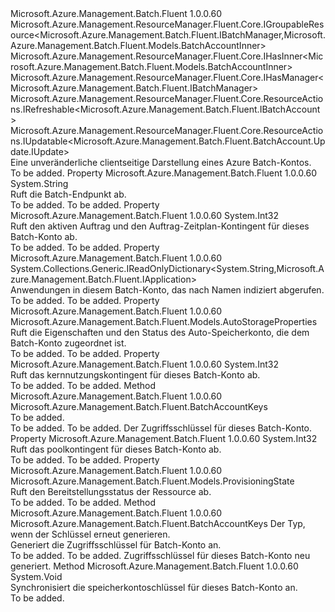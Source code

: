 <Type Name="IBatchAccount" FullName="Microsoft.Azure.Management.Batch.Fluent.IBatchAccount">
  <TypeSignature Language="C#" Value="public interface IBatchAccount : Microsoft.Azure.Management.ResourceManager.Fluent.Core.IGroupableResource&lt;Microsoft.Azure.Management.Batch.Fluent.IBatchManager,Microsoft.Azure.Management.Batch.Fluent.Models.BatchAccountInner&gt;, Microsoft.Azure.Management.ResourceManager.Fluent.Core.IHasInner&lt;Microsoft.Azure.Management.Batch.Fluent.Models.BatchAccountInner&gt;, Microsoft.Azure.Management.ResourceManager.Fluent.Core.IHasManager&lt;Microsoft.Azure.Management.Batch.Fluent.IBatchManager&gt;, Microsoft.Azure.Management.ResourceManager.Fluent.Core.ResourceActions.IRefreshable&lt;Microsoft.Azure.Management.Batch.Fluent.IBatchAccount&gt;, Microsoft.Azure.Management.ResourceManager.Fluent.Core.ResourceActions.IUpdatable&lt;Microsoft.Azure.Management.Batch.Fluent.BatchAccount.Update.IUpdate&gt;" />
  <TypeSignature Language="ILAsm" Value=".class public interface auto ansi abstract IBatchAccount implements class Microsoft.Azure.Management.ResourceManager.Fluent.Core.IGroupableResource`2&lt;class Microsoft.Azure.Management.Batch.Fluent.IBatchManager, class Microsoft.Azure.Management.Batch.Fluent.Models.BatchAccountInner&gt;, class Microsoft.Azure.Management.ResourceManager.Fluent.Core.IHasId, class Microsoft.Azure.Management.ResourceManager.Fluent.Core.IHasInner`1&lt;class Microsoft.Azure.Management.Batch.Fluent.Models.BatchAccountInner&gt;, class Microsoft.Azure.Management.ResourceManager.Fluent.Core.IHasManager`1&lt;class Microsoft.Azure.Management.Batch.Fluent.IBatchManager&gt;, class Microsoft.Azure.Management.ResourceManager.Fluent.Core.IHasName, class Microsoft.Azure.Management.ResourceManager.Fluent.Core.IHasResourceGroup, class Microsoft.Azure.Management.ResourceManager.Fluent.Core.IResource, class Microsoft.Azure.Management.ResourceManager.Fluent.Core.ResourceActions.IIndexable, class Microsoft.Azure.Management.ResourceManager.Fluent.Core.ResourceActions.IRefreshable`1&lt;class Microsoft.Azure.Management.Batch.Fluent.IBatchAccount&gt;, class Microsoft.Azure.Management.ResourceManager.Fluent.Core.ResourceActions.IUpdatable`1&lt;class Microsoft.Azure.Management.Batch.Fluent.BatchAccount.Update.IUpdate&gt;" />
  <TypeSignature Language="DocId" Value="T:Microsoft.Azure.Management.Batch.Fluent.IBatchAccount" />
  <TypeSignature Language="VB.NET" Value="Public Interface IBatchAccount&#xA;Implements IGroupableResource(Of IBatchManager, BatchAccountInner), IHasInner(Of BatchAccountInner), IHasManager(Of IBatchManager), IRefreshable(Of IBatchAccount), IUpdatable(Of IUpdate)" />
  <TypeSignature Language="F#" Value="type IBatchAccount = interface&#xA;    interface IGroupableResource&lt;IBatchManager, BatchAccountInner&gt;&#xA;    interface IResource&#xA;    interface IIndexable&#xA;    interface IHasId&#xA;    interface IHasName&#xA;    interface IHasResourceGroup&#xA;    interface IHasManager&lt;IBatchManager&gt;&#xA;    interface IHasInner&lt;BatchAccountInner&gt;&#xA;    interface IRefreshable&lt;IBatchAccount&gt;&#xA;    interface IUpdatable&lt;IUpdate&gt;" />
  <AssemblyInfo>
    <AssemblyName>Microsoft.Azure.Management.Batch.Fluent</AssemblyName>
    <AssemblyVersion>1.0.0.60</AssemblyVersion>
  </AssemblyInfo>
  <Interfaces>
    <Interface>
      <InterfaceName>Microsoft.Azure.Management.ResourceManager.Fluent.Core.IGroupableResource&lt;Microsoft.Azure.Management.Batch.Fluent.IBatchManager,Microsoft.Azure.Management.Batch.Fluent.Models.BatchAccountInner&gt;</InterfaceName>
    </Interface>
    <Interface>
      <InterfaceName>Microsoft.Azure.Management.ResourceManager.Fluent.Core.IHasInner&lt;Microsoft.Azure.Management.Batch.Fluent.Models.BatchAccountInner&gt;</InterfaceName>
    </Interface>
    <Interface>
      <InterfaceName>Microsoft.Azure.Management.ResourceManager.Fluent.Core.IHasManager&lt;Microsoft.Azure.Management.Batch.Fluent.IBatchManager&gt;</InterfaceName>
    </Interface>
    <Interface>
      <InterfaceName>Microsoft.Azure.Management.ResourceManager.Fluent.Core.ResourceActions.IRefreshable&lt;Microsoft.Azure.Management.Batch.Fluent.IBatchAccount&gt;</InterfaceName>
    </Interface>
    <Interface>
      <InterfaceName>Microsoft.Azure.Management.ResourceManager.Fluent.Core.ResourceActions.IUpdatable&lt;Microsoft.Azure.Management.Batch.Fluent.BatchAccount.Update.IUpdate&gt;</InterfaceName>
    </Interface>
  </Interfaces>
  <Docs>
    <summary>
            Eine unveränderliche clientseitige Darstellung eines Azure Batch-Kontos.
            </summary>
    <remarks>To be added.</remarks>
  </Docs>
  <Members>
    <Member MemberName="AccountEndpoint">
      <MemberSignature Language="C#" Value="public string AccountEndpoint { get; }" />
      <MemberSignature Language="ILAsm" Value=".property instance string AccountEndpoint" />
      <MemberSignature Language="DocId" Value="P:Microsoft.Azure.Management.Batch.Fluent.IBatchAccount.AccountEndpoint" />
      <MemberSignature Language="VB.NET" Value="Public ReadOnly Property AccountEndpoint As String" />
      <MemberSignature Language="F#" Value="member this.AccountEndpoint : string" Usage="Microsoft.Azure.Management.Batch.Fluent.IBatchAccount.AccountEndpoint" />
      <MemberType>Property</MemberType>
      <AssemblyInfo>
        <AssemblyName>Microsoft.Azure.Management.Batch.Fluent</AssemblyName>
        <AssemblyVersion>1.0.0.60</AssemblyVersion>
      </AssemblyInfo>
      <ReturnValue>
        <ReturnType>System.String</ReturnType>
      </ReturnValue>
      <Docs>
        <summary>
            Ruft die Batch-Endpunkt ab.
            </summary>
        <value>To be added.</value>
        <remarks>To be added.</remarks>
      </Docs>
    </Member>
    <Member MemberName="ActiveJobAndJobScheduleQuota">
      <MemberSignature Language="C#" Value="public int ActiveJobAndJobScheduleQuota { get; }" />
      <MemberSignature Language="ILAsm" Value=".property instance int32 ActiveJobAndJobScheduleQuota" />
      <MemberSignature Language="DocId" Value="P:Microsoft.Azure.Management.Batch.Fluent.IBatchAccount.ActiveJobAndJobScheduleQuota" />
      <MemberSignature Language="VB.NET" Value="Public ReadOnly Property ActiveJobAndJobScheduleQuota As Integer" />
      <MemberSignature Language="F#" Value="member this.ActiveJobAndJobScheduleQuota : int" Usage="Microsoft.Azure.Management.Batch.Fluent.IBatchAccount.ActiveJobAndJobScheduleQuota" />
      <MemberType>Property</MemberType>
      <AssemblyInfo>
        <AssemblyName>Microsoft.Azure.Management.Batch.Fluent</AssemblyName>
        <AssemblyVersion>1.0.0.60</AssemblyVersion>
      </AssemblyInfo>
      <ReturnValue>
        <ReturnType>System.Int32</ReturnType>
      </ReturnValue>
      <Docs>
        <summary>
            Ruft den aktiven Auftrag und den Auftrag-Zeitplan-Kontingent für dieses Batch-Konto ab.
            </summary>
        <value>To be added.</value>
        <remarks>To be added.</remarks>
      </Docs>
    </Member>
    <Member MemberName="Applications">
      <MemberSignature Language="C#" Value="public System.Collections.Generic.IReadOnlyDictionary&lt;string,Microsoft.Azure.Management.Batch.Fluent.IApplication&gt; Applications { get; }" />
      <MemberSignature Language="ILAsm" Value=".property instance class System.Collections.Generic.IReadOnlyDictionary`2&lt;string, class Microsoft.Azure.Management.Batch.Fluent.IApplication&gt; Applications" />
      <MemberSignature Language="DocId" Value="P:Microsoft.Azure.Management.Batch.Fluent.IBatchAccount.Applications" />
      <MemberSignature Language="VB.NET" Value="Public ReadOnly Property Applications As IReadOnlyDictionary(Of String, IApplication)" />
      <MemberSignature Language="F#" Value="member this.Applications : System.Collections.Generic.IReadOnlyDictionary&lt;string, Microsoft.Azure.Management.Batch.Fluent.IApplication&gt;" Usage="Microsoft.Azure.Management.Batch.Fluent.IBatchAccount.Applications" />
      <MemberType>Property</MemberType>
      <AssemblyInfo>
        <AssemblyName>Microsoft.Azure.Management.Batch.Fluent</AssemblyName>
        <AssemblyVersion>1.0.0.60</AssemblyVersion>
      </AssemblyInfo>
      <ReturnValue>
        <ReturnType>System.Collections.Generic.IReadOnlyDictionary&lt;System.String,Microsoft.Azure.Management.Batch.Fluent.IApplication&gt;</ReturnType>
      </ReturnValue>
      <Docs>
        <summary>
            Anwendungen in diesem Batch-Konto, das nach Namen indiziert abgerufen.
            </summary>
        <value>To be added.</value>
        <remarks>To be added.</remarks>
      </Docs>
    </Member>
    <Member MemberName="AutoStorage">
      <MemberSignature Language="C#" Value="public Microsoft.Azure.Management.Batch.Fluent.Models.AutoStorageProperties AutoStorage { get; }" />
      <MemberSignature Language="ILAsm" Value=".property instance class Microsoft.Azure.Management.Batch.Fluent.Models.AutoStorageProperties AutoStorage" />
      <MemberSignature Language="DocId" Value="P:Microsoft.Azure.Management.Batch.Fluent.IBatchAccount.AutoStorage" />
      <MemberSignature Language="VB.NET" Value="Public ReadOnly Property AutoStorage As AutoStorageProperties" />
      <MemberSignature Language="F#" Value="member this.AutoStorage : Microsoft.Azure.Management.Batch.Fluent.Models.AutoStorageProperties" Usage="Microsoft.Azure.Management.Batch.Fluent.IBatchAccount.AutoStorage" />
      <MemberType>Property</MemberType>
      <AssemblyInfo>
        <AssemblyName>Microsoft.Azure.Management.Batch.Fluent</AssemblyName>
        <AssemblyVersion>1.0.0.60</AssemblyVersion>
      </AssemblyInfo>
      <ReturnValue>
        <ReturnType>Microsoft.Azure.Management.Batch.Fluent.Models.AutoStorageProperties</ReturnType>
      </ReturnValue>
      <Docs>
        <summary>
            Ruft die Eigenschaften und den Status des Auto-Speicherkonto, die dem Batch-Konto zugeordnet ist.
            </summary>
        <value>To be added.</value>
        <remarks>To be added.</remarks>
      </Docs>
    </Member>
    <Member MemberName="CoreQuota">
      <MemberSignature Language="C#" Value="public int CoreQuota { get; }" />
      <MemberSignature Language="ILAsm" Value=".property instance int32 CoreQuota" />
      <MemberSignature Language="DocId" Value="P:Microsoft.Azure.Management.Batch.Fluent.IBatchAccount.CoreQuota" />
      <MemberSignature Language="VB.NET" Value="Public ReadOnly Property CoreQuota As Integer" />
      <MemberSignature Language="F#" Value="member this.CoreQuota : int" Usage="Microsoft.Azure.Management.Batch.Fluent.IBatchAccount.CoreQuota" />
      <MemberType>Property</MemberType>
      <AssemblyInfo>
        <AssemblyName>Microsoft.Azure.Management.Batch.Fluent</AssemblyName>
        <AssemblyVersion>1.0.0.60</AssemblyVersion>
      </AssemblyInfo>
      <ReturnValue>
        <ReturnType>System.Int32</ReturnType>
      </ReturnValue>
      <Docs>
        <summary>
            Ruft das kernnutzungskontingent für dieses Batch-Konto ab.
            </summary>
        <value>To be added.</value>
        <remarks>To be added.</remarks>
      </Docs>
    </Member>
    <Member MemberName="GetKeys">
      <MemberSignature Language="C#" Value="public Microsoft.Azure.Management.Batch.Fluent.BatchAccountKeys GetKeys ();" />
      <MemberSignature Language="ILAsm" Value=".method public hidebysig newslot virtual instance class Microsoft.Azure.Management.Batch.Fluent.BatchAccountKeys GetKeys() cil managed" />
      <MemberSignature Language="DocId" Value="M:Microsoft.Azure.Management.Batch.Fluent.IBatchAccount.GetKeys" />
      <MemberSignature Language="VB.NET" Value="Public Function GetKeys () As BatchAccountKeys" />
      <MemberSignature Language="F#" Value="abstract member GetKeys : unit -&gt; Microsoft.Azure.Management.Batch.Fluent.BatchAccountKeys" Usage="iBatchAccount.GetKeys " />
      <MemberType>Method</MemberType>
      <AssemblyInfo>
        <AssemblyName>Microsoft.Azure.Management.Batch.Fluent</AssemblyName>
        <AssemblyVersion>1.0.0.60</AssemblyVersion>
      </AssemblyInfo>
      <ReturnValue>
        <ReturnType>Microsoft.Azure.Management.Batch.Fluent.BatchAccountKeys</ReturnType>
      </ReturnValue>
      <Parameters />
      <Docs>
        <summary>To be added.</summary>
        <returns>To be added.</returns>
        <remarks>To be added.</remarks>
        <return>Der Zugriffsschlüssel für dieses Batch-Konto.</return>
      </Docs>
    </Member>
    <Member MemberName="PoolQuota">
      <MemberSignature Language="C#" Value="public int PoolQuota { get; }" />
      <MemberSignature Language="ILAsm" Value=".property instance int32 PoolQuota" />
      <MemberSignature Language="DocId" Value="P:Microsoft.Azure.Management.Batch.Fluent.IBatchAccount.PoolQuota" />
      <MemberSignature Language="VB.NET" Value="Public ReadOnly Property PoolQuota As Integer" />
      <MemberSignature Language="F#" Value="member this.PoolQuota : int" Usage="Microsoft.Azure.Management.Batch.Fluent.IBatchAccount.PoolQuota" />
      <MemberType>Property</MemberType>
      <AssemblyInfo>
        <AssemblyName>Microsoft.Azure.Management.Batch.Fluent</AssemblyName>
        <AssemblyVersion>1.0.0.60</AssemblyVersion>
      </AssemblyInfo>
      <ReturnValue>
        <ReturnType>System.Int32</ReturnType>
      </ReturnValue>
      <Docs>
        <summary>
            Ruft das poolkontingent für dieses Batch-Konto ab.
            </summary>
        <value>To be added.</value>
        <remarks>To be added.</remarks>
      </Docs>
    </Member>
    <Member MemberName="ProvisioningState">
      <MemberSignature Language="C#" Value="public Microsoft.Azure.Management.Batch.Fluent.Models.ProvisioningState ProvisioningState { get; }" />
      <MemberSignature Language="ILAsm" Value=".property instance valuetype Microsoft.Azure.Management.Batch.Fluent.Models.ProvisioningState ProvisioningState" />
      <MemberSignature Language="DocId" Value="P:Microsoft.Azure.Management.Batch.Fluent.IBatchAccount.ProvisioningState" />
      <MemberSignature Language="VB.NET" Value="Public ReadOnly Property ProvisioningState As ProvisioningState" />
      <MemberSignature Language="F#" Value="member this.ProvisioningState : Microsoft.Azure.Management.Batch.Fluent.Models.ProvisioningState" Usage="Microsoft.Azure.Management.Batch.Fluent.IBatchAccount.ProvisioningState" />
      <MemberType>Property</MemberType>
      <AssemblyInfo>
        <AssemblyName>Microsoft.Azure.Management.Batch.Fluent</AssemblyName>
        <AssemblyVersion>1.0.0.60</AssemblyVersion>
      </AssemblyInfo>
      <ReturnValue>
        <ReturnType>Microsoft.Azure.Management.Batch.Fluent.Models.ProvisioningState</ReturnType>
      </ReturnValue>
      <Docs>
        <summary>
            Ruft den Bereitstellungsstatus der Ressource ab.
            </summary>
        <value>To be added.</value>
        <remarks>To be added.</remarks>
      </Docs>
    </Member>
    <Member MemberName="RegenerateKeys">
      <MemberSignature Language="C#" Value="public Microsoft.Azure.Management.Batch.Fluent.BatchAccountKeys RegenerateKeys (Microsoft.Azure.Management.Batch.Fluent.Models.AccountKeyType keyType);" />
      <MemberSignature Language="ILAsm" Value=".method public hidebysig newslot virtual instance class Microsoft.Azure.Management.Batch.Fluent.BatchAccountKeys RegenerateKeys(valuetype Microsoft.Azure.Management.Batch.Fluent.Models.AccountKeyType keyType) cil managed" />
      <MemberSignature Language="DocId" Value="M:Microsoft.Azure.Management.Batch.Fluent.IBatchAccount.RegenerateKeys(Microsoft.Azure.Management.Batch.Fluent.Models.AccountKeyType)" />
      <MemberSignature Language="VB.NET" Value="Public Function RegenerateKeys (keyType As AccountKeyType) As BatchAccountKeys" />
      <MemberSignature Language="F#" Value="abstract member RegenerateKeys : Microsoft.Azure.Management.Batch.Fluent.Models.AccountKeyType -&gt; Microsoft.Azure.Management.Batch.Fluent.BatchAccountKeys" Usage="iBatchAccount.RegenerateKeys keyType" />
      <MemberType>Method</MemberType>
      <AssemblyInfo>
        <AssemblyName>Microsoft.Azure.Management.Batch.Fluent</AssemblyName>
        <AssemblyVersion>1.0.0.60</AssemblyVersion>
      </AssemblyInfo>
      <ReturnValue>
        <ReturnType>Microsoft.Azure.Management.Batch.Fluent.BatchAccountKeys</ReturnType>
      </ReturnValue>
      <Parameters>
        <Parameter Name="keyType" Type="Microsoft.Azure.Management.Batch.Fluent.Models.AccountKeyType" />
      </Parameters>
      <Docs>
        <param name="keyType">Der Typ, wenn der Schlüssel erneut generieren.</param>
        <summary>
            Generiert die Zugriffsschlüssel für Batch-Konto an.
            </summary>
        <returns>To be added.</returns>
        <remarks>To be added.</remarks>
        <return>Zugriffsschlüssel für dieses Batch-Konto neu generiert.</return>
      </Docs>
    </Member>
    <Member MemberName="SynchronizeAutoStorageKeys">
      <MemberSignature Language="C#" Value="public void SynchronizeAutoStorageKeys ();" />
      <MemberSignature Language="ILAsm" Value=".method public hidebysig newslot virtual instance void SynchronizeAutoStorageKeys() cil managed" />
      <MemberSignature Language="DocId" Value="M:Microsoft.Azure.Management.Batch.Fluent.IBatchAccount.SynchronizeAutoStorageKeys" />
      <MemberSignature Language="VB.NET" Value="Public Sub SynchronizeAutoStorageKeys ()" />
      <MemberSignature Language="F#" Value="abstract member SynchronizeAutoStorageKeys : unit -&gt; unit" Usage="iBatchAccount.SynchronizeAutoStorageKeys " />
      <MemberType>Method</MemberType>
      <AssemblyInfo>
        <AssemblyName>Microsoft.Azure.Management.Batch.Fluent</AssemblyName>
        <AssemblyVersion>1.0.0.60</AssemblyVersion>
      </AssemblyInfo>
      <ReturnValue>
        <ReturnType>System.Void</ReturnType>
      </ReturnValue>
      <Parameters />
      <Docs>
        <summary>
            Synchronisiert die speicherkontoschlüssel für dieses Batch-Konto an.
            </summary>
        <remarks>To be added.</remarks>
      </Docs>
    </Member>
  </Members>
</Type>